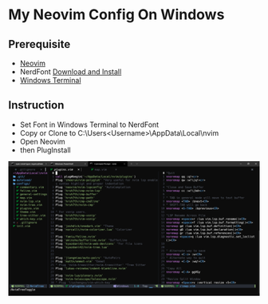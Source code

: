 # My Neovim Config On Windows

## Prerequisite
- [Neovim](https://neovim.io)
- NerdFont [Download and Install](https://github.com/ryanoasis/nerd-fonts/tree/master/patched-fonts/Hack/Regular/complete)
- [Windows Terminal](https://www.microsoft.com/en-us/p/windows-terminal/9n0dx20hk701?activetab=pivot:overviewtab)
## Instruction
- Set Font in Windows Terminal to NerdFont
- Copy or Clone to C:\Users\<Username>\AppData\Local\nvim
- Open Neovim
- then PlugInstall

![ScreenShot](img.PNG)

